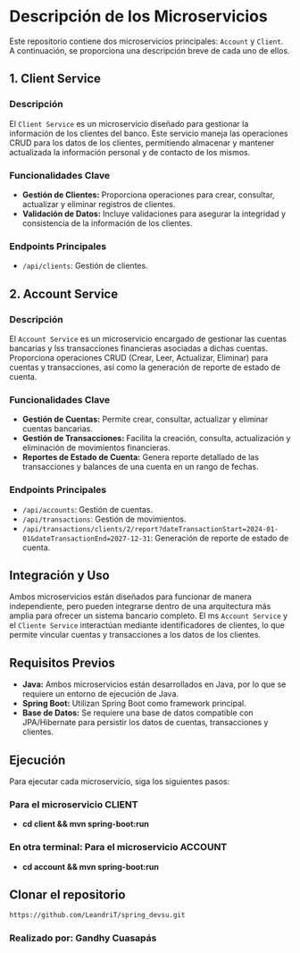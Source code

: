 # Descripción de los Microservicios

Este repositorio contiene dos microservicios principales: `Account` y `Client`. A continuación, se
proporciona una descripción breve
de cada uno de ellos.

## 1. Client Service

### Descripción

El `Client Service` es un microservicio diseñado para gestionar la información de los clientes del banco. Este
servicio maneja las operaciones CRUD
para los datos de los clientes, permitiendo almacenar y mantener actualizada la información personal y de contacto de
los mismos.

### Funcionalidades Clave

- **Gestión de Clientes:** Proporciona operaciones para crear, consultar, actualizar y eliminar registros de clientes.
- **Validación de Datos:** Incluye validaciones para asegurar la integridad y consistencia de la información de los
  clientes.

### Endpoints Principales

- `/api/clients`: Gestión de clientes.

## 2. Account Service

### Descripción

El `Account Service` es un microservicio encargado de gestionar las cuentas bancarias y lss transacciones financieras
asociadas a dichas cuentas.
Proporciona operaciones CRUD (Crear, Leer, Actualizar, Eliminar) para cuentas y transacciones, así como la generación de
reporte de estado de cuenta.

### Funcionalidades Clave

- **Gestión de Cuentas:** Permite crear, consultar, actualizar y eliminar cuentas bancarias.
- **Gestión de Transacciones:** Facilita la creación, consulta, actualización y eliminación de movimientos financieras.
- **Reportes de Estado de Cuenta:** Genera reporte detallado de las transacciones y balances de una cuenta en un rango
  de fechas.

### Endpoints Principales

- `/api/accounts`: Gestión de cuentas.
- `/api/transactions`: Gestión de movimientos.
- `/api/transactions/clients/2/report?dateTransactionStart=2024-01-01&dateTransactionEnd=2027-12-31`: Generación de reporte de estado de cuenta.

## Integración y Uso

Ambos microservicios están diseñados para funcionar de manera independiente, pero pueden integrarse dentro de una
arquitectura más amplia para ofrecer  un sistema bancario completo. El ms `Account Service` y el `Cliente Service` interactúan mediante identificadores de
clientes, lo que permite vincular cuentas y transacciones a los datos de los clientes.

## Requisitos Previos

- **Java:** Ambos microservicios están desarrollados en Java, por lo que se requiere un entorno de ejecución de Java.
- **Spring Boot:** Utilizan Spring Boot como framework principal.
- **Base de Datos:** Se requiere una base de datos compatible con JPA/Hibernate para persistir los datos de cuentas,
  transacciones y clientes.

## Ejecución

Para ejecutar cada microservicio, siga los siguientes pasos:

### Para el microservicio CLIENT
- **cd client && mvn spring-boot:run**

### En otra terminal: Para el microservicio ACCOUNT
- **cd account && mvn spring-boot:run**

## Clonar el repositorio

```bash
https://github.com/LeandriT/spring_devsu.git
```

### Realizado por: Gandhy Cuasapás
